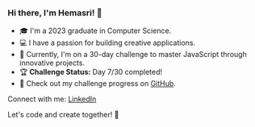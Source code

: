 ### Hi there, I'm Hemasri! 👋

- 🎓 I'm a 2023 graduate in Computer Science.
- 💻 I have a passion for building creative applications.
- 🚀 Currently, I'm on a 30-day challenge to master JavaScript through innovative projects.
- 🏆 **Challenge Status:** Day 7/30 completed!
- 📂 Check out my challenge progress on [GitHub](https://github.com/dadihemasri/Javascript-DSA-challenge).

Connect with me:
[LinkedIn](https://www.linkedin.com/in/dadihemasri/)

Let's code and create together! 🚀


